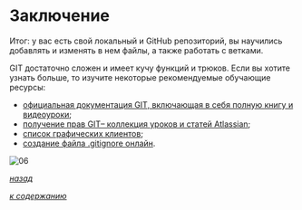 # Заключение

Итог: у вас есть свой локальный и GitHub репозиторий, вы научились добавлять и изменять в нем файлы, а также работать с ветками.

GIT достаточно сложен и имеет кучу функций и трюков. Если вы хотите узнать больше, то изучите некоторые рекомендуемые обучающие ресурсы:

* [официальная документация GIT, включающая в себя полную книгу и видеоуроки](https://git-scm.com/doc);
* [получение прав GIT– коллекция уроков и статей Atlassian](https://www.atlassian.com/git);
* [список графических клиентов](https://www.git-scm.com/downloads/guis);
* [создание файла .gitignore онлайн](https://www.toptal.com/developers/gitignore).

![06](06.gif)

[*назад*](05_5.md)

[*к содержанию*](README.md)
